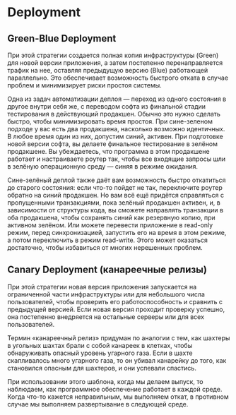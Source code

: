 # Deployment

## Green-Blue Deployment

При этой стратегии создается полная копия инфраструктуры (Green) для
новой версии приложения, а затем постепенно перенаправляется трафик на нее, оставляя предыдущую версию (Blue) работающей
параллельно. Это обеспечивает возможность быстрого отката в случае проблем и минимизирует риски простоя системы.

Одна из задач автоматизации деплоя — переход из одного состояния в другое внутри себя же, с переводом софта из финальной
стадии тестирования в действующий продакшен. Обычно это нужно сделать быстро, чтобы минимизировать время простоя. При
сине-зеленом подходе у вас есть два продакшена, насколько возможно идентичных. В любое время один из них, допустим
синий, активен. При подготовке новой версии софта, вы делаете финальное тестирование в зелёном продакшене. Вы
убеждаетесь, что программа в этом продакшене работает и настраиваете роутер так, чтобы все входящие запросы шли в
зелёную операционную среду — синяя в режиме ожидания.

Сине-зелёный деплой также даёт вам возможность быстро откатиться до старого состояния: если что-то пойдет не так,
переключите роутер обратно на синий продакшен. Но вам всё ещё придётся справляться с пропущенными транзакциями, пока
зелёный продакшен активен, и, в зависимости от структуры кода, вы сможете направлять транзакции в оба продакшена, чтобы
сохранять синий как резервную копию, при активном зелёном. Или можете перевести приложение в read-only режим, перед
синхронизацией, запустить его на время в этом режиме, а потом переключить в режим read-write. Этого может оказаться
достаточно, чтобы избавиться от многих нерешенных проблем.

## Canary Deployment (канареечные релизы)

При этой стратегии новая версия приложения запускается на ограниченной части инфраструктуры или для небольшого числа
пользователей, чтобы проверить его работоспособность и сравнить с предыдущей
версией. Если новая версия проходит проверку успешно, она постепенно внедряется на остальные серверы или для всех
пользователей.

Термин «канареечный релиз» придуман по аналогии с тем, как шахтеры в угольных шахтах брали с собой канареек в клетках,
чтобы обнаруживать опасный уровень угарного газа. Если в шахте скапливалось много угарного газа, то он убивал канарейку
до того, как становился опасным для шахтеров, и они успевали спастись.

При использовании этого шаблона, когда мы делаем выпуск, то наблюдаем, как программное обеспечение работает в каждой
среде. Когда что-то кажется неправильным, мы выполняем откат, в противном случае мы выполняем развертывание в следующей
среде.

